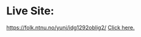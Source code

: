 # Live Site:
https://folk.ntnu.no/yunj/idg1292oblig2/
<a href="https://folk.ntnu.no/yunj/idg1292oblig2/">Click here.</a>